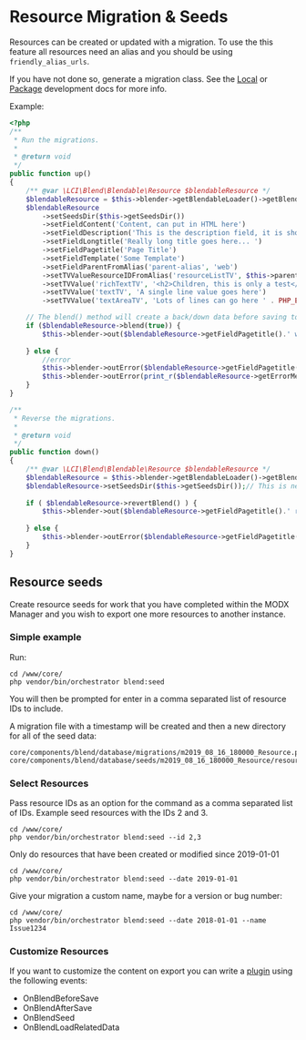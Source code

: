 # Resource Migration & Seeds

Resources can be created or updated with a migration. To use the this feature all resources need an alias and you should 
be using `friendly_alias_urls`.


If you have not done so, generate a migration class. See the [Local](../local-development.md) or 
[Package](../package-development.md) development docs for more info.

Example:

```php
<?php
/**
 * Run the migrations.
 *
 * @return void
 */
public function up()
{
    /** @var \LCI\Blend\Blendable\Resource $blendableResource */
    $blendableResource = $this->blender->getBlendableLoader()->getBlendableResource('some-resource-alias');
    $blendableResource
        ->setSeedsDir($this->getSeedsDir())
        ->setFieldContent('Content, can put in HTML here')
        ->setFieldDescription('This is the description field, it is short like 191 char')
        ->setFieldLongtitle('Really long title goes here... ')
        ->setFieldPagetitle('Page Title')
        ->setFieldTemplate('Some Template')
        ->setFieldParentFromAlias('parent-alias', 'web')
        ->setTVValueResourceIDFromAlias('resourceListTV', $this->parent_alias, 'web')
        ->setTVValue('richTextTV', '<h2>Children, this is only a test</h2>')
        ->setTVValue('textTV', 'A single line value goes here')
        ->setTVValue('textAreaTV', 'Lots of lines can go here ' . PHP_EOL . 'Line 2');

    // The blend() method will create a back/down data before saving to allow for easy revert with the revertBlend method
    if ($blendableResource->blend(true)) {
        $this->blender->out($blendableResource->getFieldPagetitle().' was saved correctly');
    
    } else {
        //error
        $this->blender->outError($blendableResource->getFieldPagetitle().' did not save correctly ');
        $this->blender->outError(print_r($blendableResource->getErrorMessages(), true), \LCI\Blend\Blender::VERBOSITY_DEBUG);
    }
}

/**
 * Reverse the migrations.
 *
 * @return void
 */
public function down()
{
    /** @var \LCI\Blend\Blendable\Resource $blendableResource */
    $blendableResource = $this->blender->getBlendableLoader()->getBlendableResource('some-resource-alias');
    $blendableResource->setSeedsDir($this->getSeedsDir());// This is needed to retrieve the down data
    
    if ( $blendableResource->revertBlend() ) {
        $this->blender->out($blendableResource->getFieldPagetitle().' resource has been reverted to '.$this->getSeedsDir());
    
    } else {
        $this->blender->outError($blendableResource->getFieldPagetitle().' resource was not reverted');
    }
}
```

## Resource seeds

Create resource seeds for work that you have completed within the MODX Manager and you wish to export one more resources
to another instance.

### Simple example

Run:
```
cd /www/core/
php vendor/bin/orchestrator blend:seed
```  
You will then be prompted for enter in a comma separated list of resource IDs to include.

A migration file with a timestamp will be created and then a new directory for all of the seed data:
```
core/components/blend/database/migrations/m2019_08_16_180000_Resource.php
core/components/blend/database/seeds/m2019_08_16_180000_Resource/resources
```

### Select Resources

Pass resource IDs as an option for the command as a comma separated list of IDs. Example seed resources with the IDs 2 and 3.
```
cd /www/core/
php vendor/bin/orchestrator blend:seed --id 2,3
```

Only do resources that have been created or modified since 2019-01-01  
```
cd /www/core/
php vendor/bin/orchestrator blend:seed --date 2019-01-01
```

Give your migration a custom name, maybe for a version or bug number:  
```
cd /www/core/
php vendor/bin/orchestrator blend:seed --date 2018-01-01 --name Issue1234
```

### Customize Resources

If you want to customize the content on export you can write a 
[plugin](https://docs.modx.com/revolution/2.x/developing-in-modx/basic-development/plugins) using the following events:

 - OnBlendBeforeSave
 - OnBlendAfterSave
 - OnBlendSeed
 - OnBlendLoadRelatedData
